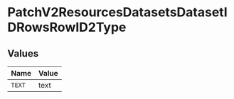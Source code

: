 # PatchV2ResourcesDatasetsDatasetIDRowsRowID2Type


## Values

| Name   | Value  |
| ------ | ------ |
| `TEXT` | text   |
